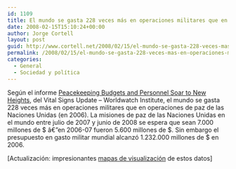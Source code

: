 ```yaml
---
id: 1109
title: El mundo se gasta 228 veces más en operaciones militares que en operaciones de paz
date: 2008-02-15T15:10:24+00:00
author: Jorge Cortell
layout: post
guid: http://www.cortell.net/2008/02/15/el-mundo-se-gasta-228-veces-mas-en-operaciones-militares-que-en-operaciones-de-paz/
permalink: /2008/02/15/el-mundo-se-gasta-228-veces-mas-en-operaciones-militares-que-en-operaciones-de-paz/
categories:
  - General
  - Sociedad y polí­tica
---
```

Según el informe <a target="_blank" title="Noticia" href="http://www.elabs5.com/c.html?rtr=on&s=lizj,l5d,db,2fa1,hkxu,2e5y,6y46">Peacekeeping Budgets and Personnel Soar to New Heights</a>, del Vital Signs Update – Worldwatch Institute, el mundo se gasta 228 veces más en operaciones militares que en operaciones de paz de las Naciones Unidas (en 2006). La misiones de paz de las Naciones Unidas en el mundo entre julio de 2007 y junio de 2008 se espera que sean 7.000 millones de $ â€”en 2006-07 fueron 5.600 millones de $. Sin embargo el presupuesto en gasto militar mundial alcanzó 1.232.000 millones de $ en 2006.

[Actualización: impresionantes <a title="visualización" target="_blank" href="http://www.acooke.org/andrew/writing/arms.html">mapas de visualización</a> de estos datos]